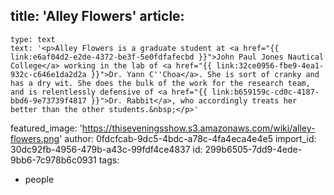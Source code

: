 title: '​Alley Flowers'
article:
  -
    type: text
    text: '<p>Alley Flowers is a graduate student at <a href="{{ link:e6af04d2-e2de-4372-be3f-5e0fdfafecbd }}">John Paul Jones Nautical College</a> working in the lab of <a href="{{ link:32ce0956-fbe9-4ea1-932c-c646e1da2d2a }}">Dr. Yann C''Choa</a>. She is sort of cranky and has a dry wit. She does the bulk of the work for the research team, and is relentlessly defensive of <a href="{{ link:b659159c-cd0c-4187-bbd6-9e73739f4817 }}">Dr. Rabbit</a>, who accordingly treats her better than the other students.&nbsp;</p>'
featured_image: 'https://thiseveningsshow.s3.amazonaws.com/wiki/alley-flowers.png'
author: 0fdcfcab-9dc5-4bdc-a78c-4fa4eca4e4e5
import_id: 30dc92fb-4956-479b-a43c-99fdf4ce4837
id: 299b6505-7dd9-4ede-9bb6-7c978b6c0931
tags:
  - people
